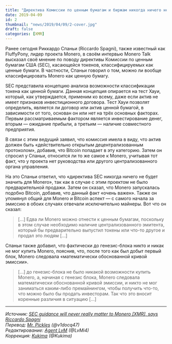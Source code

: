 ```yaml
---
title: "Директива Комиссии по ценным бумагам и биржам никогда ничего не будет значить для Monero"
date: 2019-04-09
id: 2
thumbnail: "news/2019/04/09/2-cover.jpg"
draft: false
categories: [XMR]
---
```


Ранее сегодня Риккардо Спаньи (Riccardo Spagni), также известный как FluffyPony, лидер проекта Monero, в своём интервью Monero Talk высказал своё мнение по поводу директивы Комиссии по ценным бумагам США (SEC), касающейся токенов, классифицируемых как ценные бумаги. В частности, Спаньи говорил о том, можно ли вообще классифицировать Monero как ценную бумагу.

SEC представила концепцию анализа возможности классификации токена как ценной бумаги. Данная концепция опирается на тест Хауи, который, как утверждается, применим ко всему, даже если актив не имеет признаков инвестиционного договора. Тест Хауи позволят определить, является ли договор или актив ценной бумагой, в зависимости от того, основан он или нет на трёх основных факторах. Первым рассматриваемым фактором является инвестирование денег, вторым — ожидание прибыли, а третьим — наличие совместного предприятия.

В связи с этим ведущий заявил, что комиссия имела в виду, что актив должен быть «действительно открытым децентрализованным протоколом», добавив, что Bitcoin попадает в эту категорию. Затем он спросил у Спаньи, относится ли то же самое к Monero, учитывая тот факт, что у проекта нет руководства или другого централизованного органа управления.

На это Спаньи ответил, что «директива SEC никогда ничего не будет значить для Monero», так как в случае с этим проектом не было предварительной продажи. Затем он сказал, что Monero запускалась подобно Bitcoin, добавив, что данный факт «очень важен». Также он упомянул общий для Monero и Bitcoin аспект — с самого начала за эмиссию в обоих случаях отвечали исключительно майнеры. Вот что он сказал:

> […] Едва ли Monero можно отнести к ценным бумагам, поскольку в этом случае необходимо наличие централизованного эмитента, который бы предварительно выпустил токены или что-то другое и продал это людям […]

Спаньи также добавил, что фактически до генезис-блока никто и никак не мог купить Monero, пояснив, что, после того как был добыт первый блок, Monero следовала «математически обоснованной кривой эмиссии».

> […] до генезис-блока не было никакой возможности купить Monero, а, начиная с генезис блока, Monero следовала математически обоснованной кривой эмиссии, и никто не мог заниматься каким-либо премайнингом, чтобы получить что-то, что можно было бы продать инвесторам. Так что это вносит коренные различия в ситуацию […]

---
_Источник: [SEC guidance will never really matter to Monero [XMR], says Riccardo Spagni](https://ambcrypto.com/sec-guidance-will-never-really-matter-to-monero-xmr-says-riccardo-spagni/)  
Перевод: [Mr. Pickles](https://xmr.ru/members/50/) (@v1docq47)  
Редактирование: [Agent LvM](https://xmr.ru/members/3/) (@LvMi4)  
Коррекция: [Kukima](https://xmr.ru/members/138/) (@Kukima)_